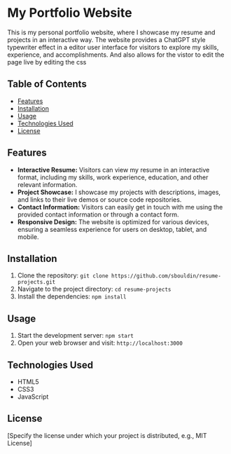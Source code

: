 # My Portfolio Website

This is my personal portfolio website, where I showcase my resume and projects in an interactive way. The website provides a ChatGPT style typewriter effect in a editor user interface for visitors to explore my skills, experience, and accomplishments.
And also allows for the vistor to edit the page live by editing the css

## Table of Contents

- [Features](#features)
- [Installation](#installation)
- [Usage](#usage)
- [Technologies Used](#technologies-used)
- [License](#license)

## Features

- **Interactive Resume:** Visitors can view my resume in an interactive format, including my skills, work experience, education, and other relevant information.
- **Project Showcase:** I showcase my projects with descriptions, images, and links to their live demos or source code repositories.
- **Contact Information:** Visitors can easily get in touch with me using the provided contact information or through a contact form.
- **Responsive Design:** The website is optimized for various devices, ensuring a seamless experience for users on desktop, tablet, and mobile.

## Installation

1. Clone the repository: `git clone https://github.com/sbouldin/resume-projects.git`
2. Navigate to the project directory: `cd resume-projects`
3. Install the dependencies: `npm install`

## Usage

1. Start the development server: `npm start`
2. Open your web browser and visit: `http://localhost:3000`

## Technologies Used

- HTML5
- CSS3
- JavaScript

## License

[Specify the license under which your project is distributed, e.g., MIT License]


